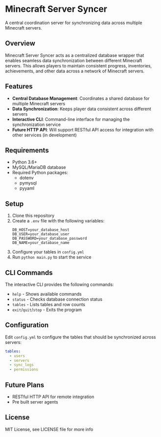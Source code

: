 # Minecraft Server Syncer

A central coordination server for synchronizing data across multiple Minecraft servers.

## Overview

Minecraft Server Syncer acts as a centralized database wrapper that enables seamless data synchronization between different Minecraft servers. This allows players to maintain consistent progress, inventories, achievements, and other data across a network of Minecraft servers.

## Features

- **Central Database Management**: Coordinates a shared database for multiple Minecraft servers
- **Data Synchronization**: Keeps player data consistent across different servers
- **Interactive CLI**: Command-line interface for managing the synchronization service
- **Future HTTP API**: Will support RESTful API access for integration with other services (in development)

## Requirements

- Python 3.6+
- MySQL/MariaDB database
- Required Python packages:
  - dotenv
  - pymysql
  - pyyaml

## Setup

1. Clone this repository
2. Create a `.env` file with the following variables:
   ```
   DB_HOST=your_database_host
   DB_USER=your_database_user
   DB_PASSWORD=your_database_password
   DB_NAME=your_database_name
   ```
3. Configure your tables in `config.yml`
4. Run `python main.py` to start the service

## CLI Commands

The interactive CLI provides the following commands:

- `help` - Shows available commands
- `status` - Checks database connection status
- `tables` - Lists tables and row counts
- `exit`/`quit`/`stop` - Exits the program

## Configuration

Edit `config.yml` to configure the tables that should be synchronized across servers:

```yaml
tables:
  - users
  - servers
  - sync_logs
  - permissions
```

## Future Plans

- RESTful HTTP API for remote integration
- Pre built server agents

## License

MIT License, see LICENSE file for more info
